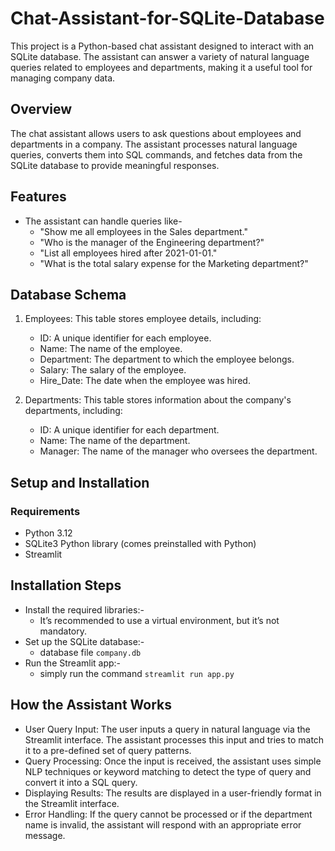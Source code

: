  # Chat-Assistant-for-SQLite-Database
This project is a Python-based chat assistant designed to interact with an SQLite database. The assistant can answer a variety of natural language queries related to employees and departments, making it a useful tool for managing company data.

## Overview
The chat assistant allows users to ask questions about employees and departments in a company. The assistant processes natural language queries, converts them into SQL commands, and fetches data from the SQLite database to provide meaningful responses.

## Features
* The assistant can handle queries like-
  - "Show me all employees in the Sales department."
  - "Who is the manager of the Engineering department?"
  - "List all employees hired after 2021-01-01."
  - "What is the total salary expense for the Marketing department?"

## Database Schema
   1. Employees: This table stores employee details, including:
      - ID: A unique identifier for each employee.
      - Name: The name of the employee.
      - Department: The department to which the employee belongs.
      - Salary: The salary of the employee.
      - Hire_Date: The date when the employee was hired.

   2. Departments: This table stores information about the company's departments, including:
      - ID: A unique identifier for each department.
      - Name: The name of the department.
      - Manager: The name of the manager who oversees the department.

## Setup and Installation
### Requirements
 * Python 3.12
 * SQLite3 Python library (comes preinstalled with Python)
 * Streamlit
 
## Installation Steps
* Install the required libraries:-
  - It’s recommended to use a virtual environment, but it’s not mandatory.
* Set up the SQLite database:-
  - database file ```company.db```
* Run the Streamlit app:-
  - simply run the command ```streamlit run app.py```
    
## How the Assistant Works
* User Query Input:
  The user inputs a query in natural language via the Streamlit interface. The assistant processes this input and tries to match it to a pre-defined set of query patterns.
* Query Processing:
  Once the input is received, the assistant uses simple NLP techniques or keyword matching to detect the type of query and convert it into a SQL query.
*  Displaying Results:
  The results are displayed in a user-friendly format in the Streamlit interface.
* Error Handling:
  If the query cannot be processed or if the department name is invalid, the assistant will respond with an appropriate error message. 




 


